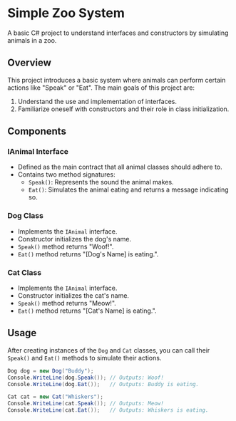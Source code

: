 
# Simple Zoo System

A basic C# project to understand interfaces and constructors by simulating animals in a zoo.

## Overview

This project introduces a basic system where animals can perform certain actions like "Speak" or "Eat". The main goals of this project are:

1. Understand the use and implementation of interfaces.
2. Familiarize oneself with constructors and their role in class initialization.

## Components

### IAnimal Interface

- Defined as the main contract that all animal classes should adhere to.
- Contains two method signatures:
  - `Speak()`: Represents the sound the animal makes.
  - `Eat()`: Simulates the animal eating and returns a message indicating so.

### Dog Class

- Implements the `IAnimal` interface.
- Constructor initializes the dog's name.
- `Speak()` method returns "Woof!".
- `Eat()` method returns "[Dog's Name] is eating.".

### Cat Class

- Implements the `IAnimal` interface.
- Constructor initializes the cat's name.
- `Speak()` method returns "Meow!".
- `Eat()` method returns "[Cat's Name] is eating.".

## Usage

After creating instances of the `Dog` and `Cat` classes, you can call their `Speak()` and `Eat()` methods to simulate their actions.

```csharp
Dog dog = new Dog("Buddy");
Console.WriteLine(dog.Speak()); // Outputs: Woof!
Console.WriteLine(dog.Eat());   // Outputs: Buddy is eating.

Cat cat = new Cat("Whiskers");
Console.WriteLine(cat.Speak()); // Outputs: Meow!
Console.WriteLine(cat.Eat());   // Outputs: Whiskers is eating.